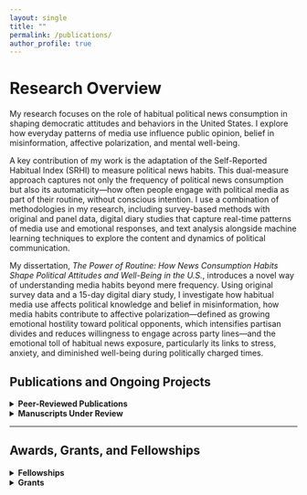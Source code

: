 ```yaml
---
layout: single
title: ""
permalink: /publications/
author_profile: true
---
```


# Research Overview

My research focuses on the role of habitual political news consumption in shaping democratic attitudes and behaviors in the United States. I explore how everyday patterns of media use influence public opinion, belief in misinformation, affective polarization, and mental well-being.

A key contribution of my work is the adaptation of the Self-Reported Habitual Index (SRHI) to measure political news habits. This dual-measure approach captures not only the frequency of political news consumption but also its automaticity—how often people engage with political media as part of their routine, without conscious intention. I use a combination of methodologies in my research, including survey-based methods with original and panel data, digital diary studies that capture real-time patterns of media use and emotional responses, and text analysis alongside machine learning techniques to explore the content and dynamics of political communication.

My dissertation, _The Power of Routine: How News Consumption Habits Shape Political Attitudes and Well-Being in the U.S._, introduces a novel way of understanding media habits beyond mere frequency. Using original survey data and a 15-day digital diary study, I investigate how habitual media use affects political knowledge and belief in misinformation, how media habits contribute to affective polarization—defined as growing emotional hostility toward political opponents, which intensifies partisan divides and reduces willingness to engage across party lines—and the emotional toll of habitual news exposure, particularly its links to stress, anxiety, and diminished well-being during politically charged times.

## Publications and Ongoing Projects

<details>
  <summary><strong>Peer-Reviewed Publications</strong></summary>
  <p><strong>Binici, Simal.</strong>, Choi, J., Mitchell, S.M., and Pizzi, E. (2025). “A Text Analysis of News Media Framing of Government Response to the 2023 Türkiye–Syria Earthquake.” <em>Journal of Contingencies and Crisis Management.</em> <a href="https://doi.org/10.1111/1468-5973.70023">https://doi.org/10.1111/1468-5973.70023</a></p>
</details>

<details>
  <summary><strong>Manuscripts Under Review</strong></summary>
  <p><strong>Gerot, Simal.</strong> “How We Watch and What We Align With: A Dual Measure of Political News Habits.”</p>
  <p><strong>Gerot, Simal</strong>, Caroline Tolbert, and Melissa Tully. “Filtering the Influence of Social Media: Increased (Decreased) Political Knowledge for Social Groups in the U.S.”</p>
  <p><strong>Gerot, Simal</strong> and Caroline Tolbert. “Evaluating the Online Processing Model Using the Washington Post’s Fact-Checking Database of Trump’s Misleading Claims.”</p>
</details>

---

## Awards, Grants, and Fellowships

<details>
  <summary><strong>Fellowships</strong></summary>
  <p>CLAS Dissertation Writing Fellowship, University of Iowa, 2025</p>
  <p>Post-Comprehensive Research Fellowship, Graduate College, University of Iowa, 2024</p>
</details>

<details>
  <summary><strong>Grants</strong></summary>
  <p>Departmental Research Grant, University of Iowa, 2025 ($1,000)</p>
  <p>Departmental Conference Travel Grants, University of Iowa, 2020–2025</p>
</details>

